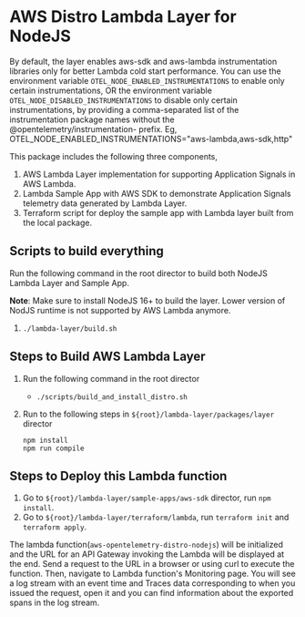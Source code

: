# AWS Distro Lambda Layer for NodeJS

By default, the layer enables aws-sdk and aws-lambda instrumentation libraries only for better Lambda cold start
performance.
You can use the environment variable `OTEL_NODE_ENABLED_INSTRUMENTATIONS` to enable only certain
instrumentations, OR the environment variable `OTEL_NODE_DISABLED_INSTRUMENTATIONS` to disable only
certain instrumentations, by providing a comma-separated list of the instrumentation
package names without the @opentelemetry/instrumentation- prefix.
Eg, OTEL_NODE_ENABLED_INSTRUMENTATIONS="aws-lambda,aws-sdk,http"

This package includes the following three components,

1. AWS Lambda Layer implementation for supporting Application Signals in AWS Lambda.
2. Lambda Sample App with AWS SDK to demonstrate Application Signals telemetry data generated by Lambda Layer.
3. Terraform script for deploy the sample app with Lambda layer built from the local package.

## Scripts to build everything

Run the following command in the root director to build both NodeJS Lambda Layer and Sample App.

**Note**: Make sure to install NodeJS 16+ to build the layer. Lower version of NodJS runtime is not supported by AWS Lambda
anymore.

1. `./lambda-layer/build.sh`

## Steps to Build AWS Lambda Layer

1. Run the following command in the root director
    * `./scripts/build_and_install_distro.sh`
2. Run to the following steps in `${root}/lambda-layer/packages/layer` director

    ```any
    npm install
    npm run compile
    ```

## Steps to Deploy this Lambda function

1. Go to `${root}/lambda-layer/sample-apps/aws-sdk` director, run `npm install`.
2. Go to `${root}/lambda-layer/terraform/lambda`, run `terraform init` and `terraform apply`.

The lambda function(`aws-opentelemetry-distro-nodejs`) will be initialized and the URL for an API Gateway invoking the Lambda
will be displayed at the end. Send a request to the URL in a browser or using curl to execute the function. Then,
navigate to Lambda function's Monitoring page.
You will see a log stream with an event time and Traces data corresponding to when you issued the request,
open it and you can find
information about the exported spans in the log stream.
